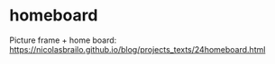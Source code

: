 # homeboard
Picture frame + home board: https://nicolasbrailo.github.io/blog/projects_texts/24homeboard.html
